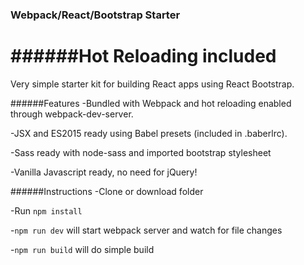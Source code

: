 ### Webpack/React/Bootstrap Starter
######Hot Reloading included
========================================================================================================
Very simple starter kit for building React apps using React Bootstrap.

######Features
  -Bundled with Webpack and hot reloading enabled through webpack-dev-server.
  
  -JSX and ES2015 ready using Babel presets (included in .baberlrc).
  
  -Sass ready with node-sass and imported bootstrap stylesheet
  
  -Vanilla Javascript ready, no need for jQuery!
  

######Instructions
  -Clone or download folder
  
  -Run `npm install`
  
  -`npm run dev` will start webpack server and watch for file changes
  
  -`npm run build` will do simple build
  
  
